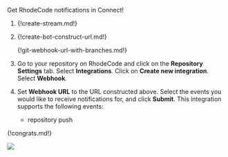 Get RhodeCode notifications in Connect!

1. {!create-stream.md!}

1. {!create-bot-construct-url.md!}

    {!git-webhook-url-with-branches.md!}

1. Go to your repository on RhodeCode and click on the **Repository
   Settings** tab. Select **Integrations**. Click on **Create new
   integration**. Select **Webhook**.

1. Set **Webhook URL** to the URL constructed above. Select the events
   you would like to receive notifications for, and click
   **Submit**. This integration supports the following events:
    * repository push

{!congrats.md!}

![](/static/images/integrations/rhodecode/001.png)
